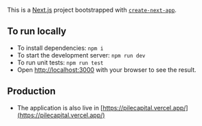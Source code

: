 This is a [Next.js](https://nextjs.org/) project bootstrapped with [`create-next-app`](https://github.com/vercel/next.js/tree/canary/packages/create-next-app).

## To run locally

- To install dependencies: `npm i`
- To start the development server: `npm run dev`
- To run unit tests: `npm run test`
- Open [http://localhost:3000](http://localhost:3000) with your browser to see the result.

## Production

- The application is also live in [https://pilecapital.vercel.app/](https://pilecapital.vercel.app/)
